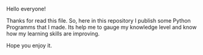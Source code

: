 Hello everyone!

Thanks for read this file.
So, here in this repository I publish some Python Programms that I made. Its help me to gauge my knowledge level and know how my learning skills are improving.

Hope you enjoy it.
